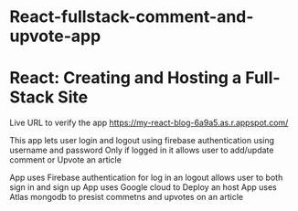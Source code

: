 # React-fullstack-comment-and-upvote-app
# React: Creating and Hosting a Full-Stack Site

Live URL to verify the app https://my-react-blog-6a9a5.as.r.appspot.com/


This app lets user  login and logout using firebase authentication using username and password
Only if logged in it allows user to add/update comment or Upvote an article

  App uses Firebase authentication for log in an logout allows user to both sign in and sign up
  App uses Google cloud to Deploy an host
  App uses Atlas mongodb to presist commetns and upvotes on an article
